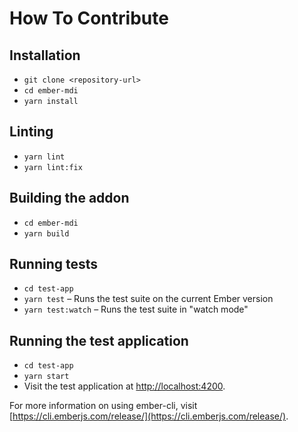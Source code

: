 # How To Contribute

## Installation

* `git clone <repository-url>`
* `cd ember-mdi`
* `yarn install`

## Linting

* `yarn lint`
* `yarn lint:fix`

## Building the addon

* `cd ember-mdi`
* `yarn build`

## Running tests

* `cd test-app`
* `yarn test` – Runs the test suite on the current Ember version
* `yarn test:watch` – Runs the test suite in "watch mode"

## Running the test application

* `cd test-app`
* `yarn start`
* Visit the test application at [http://localhost:4200](http://localhost:4200).

For more information on using ember-cli, visit [https://cli.emberjs.com/release/](https://cli.emberjs.com/release/).
